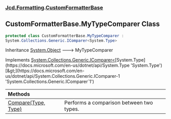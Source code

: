 ### [Jcd.Formatting](Jcd_Formatting.md 'Jcd.Formatting').[CustomFormatterBase](Jcd_Formatting_CustomFormatterBase.md 'Jcd.Formatting.CustomFormatterBase')
## CustomFormatterBase.MyTypeComparer Class
```csharp
protected class CustomFormatterBase.MyTypeComparer :
System.Collections.Generic.IComparer<System.Type>
```

Inheritance [System.Object](https://docs.microsoft.com/en-us/dotnet/api/System.Object 'System.Object') &#129106; MyTypeComparer  

Implements [System.Collections.Generic.IComparer&lt;](https://docs.microsoft.com/en-us/dotnet/api/System.Collections.Generic.IComparer-1 'System.Collections.Generic.IComparer`1')[System.Type](https://docs.microsoft.com/en-us/dotnet/api/System.Type 'System.Type')[&gt;](https://docs.microsoft.com/en-us/dotnet/api/System.Collections.Generic.IComparer-1 'System.Collections.Generic.IComparer`1')  

| Methods | |
| :--- | :--- |
| [Compare(Type, Type)](Jcd_Formatting_CustomFormatterBase_MyTypeComparer_Compare(System_Type_System_Type).md 'Jcd.Formatting.CustomFormatterBase.MyTypeComparer.Compare(System.Type, System.Type)') | Performs a comparison between two types.<br/> |
